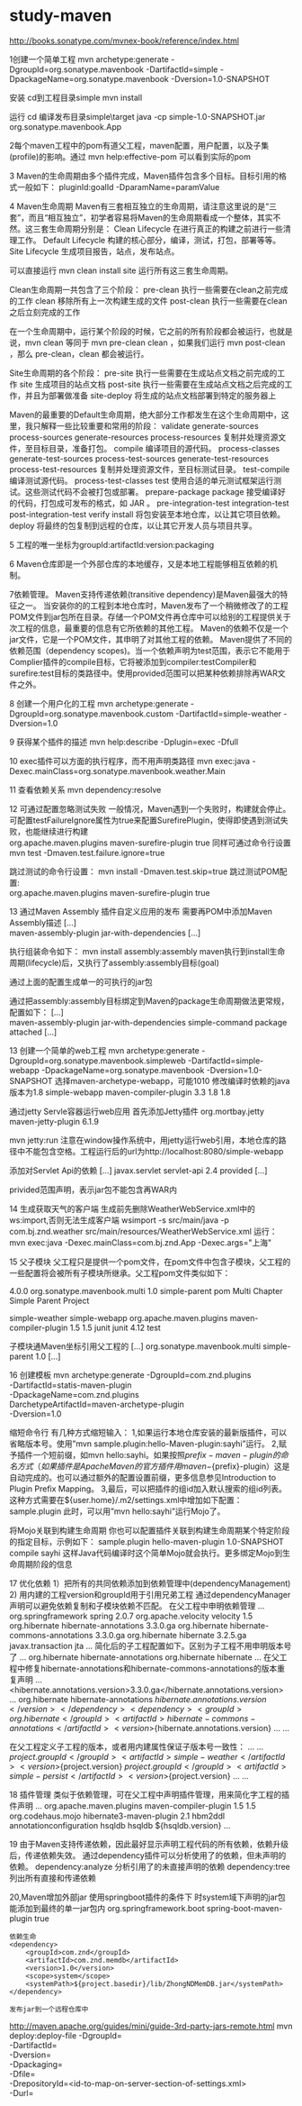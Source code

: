 # study-maven
http://books.sonatype.com/mvnex-book/reference/index.html

1创建一个简单工程
mvn archetype:generate -DgroupId=org.sonatype.mavenbook -DartifactId=simple -DpackageName=org.sonatype.mavenbook -Dversion=1.0-SNAPSHOT

安装
cd到工程目录simple
mvn install

运行
cd 编译发布目录simple\target
java -cp simple-1.0-SNAPSHOT.jar org.sonatype.mavenbook.App

2每个maven工程中的pom有道父工程，maven配置，用户配置，以及子集(profile)的影响。通过
mvn help:effective-pom
可以看到实际的pom

3 Maven的生命周期由多个插件完成，Maven插件包含多个目标。目标引用的格式一般如下：
  pluginId:goalId -DparamName=paramValue

4 Maven生命周期
Maven有三套相互独立的生命周期，请注意这里说的是“三套”，而且“相互独立”，初学者容易将Maven的生命周期看成一个整体，其实不然。这三套生命周期分别是：
Clean Lifecycle 在进行真正的构建之前进行一些清理工作。
Default Lifecycle 构建的核心部分，编译，测试，打包，部署等等。
Site Lifecycle 生成项目报告，站点，发布站点。

可以直接运行 mvn clean install site 运行所有这三套生命周期。


Clean生命周期一共包含了三个阶段：
pre-clean  执行一些需要在clean之前完成的工作
clean  移除所有上一次构建生成的文件
post-clean  执行一些需要在clean之后立刻完成的工作

在一个生命周期中，运行某个阶段的时候，它之前的所有阶段都会被运行，也就是说，mvn clean 等同于 mvn pre-clean clean ，如果我们运行 mvn post-clean ，那么 pre-clean，clean 都会被运行。

Site生命周期的各个阶段：
pre-site     执行一些需要在生成站点文档之前完成的工作
site    生成项目的站点文档
post-site     执行一些需要在生成站点文档之后完成的工作，并且为部署做准备
site-deploy     将生成的站点文档部署到特定的服务器上

Maven的最重要的Default生命周期，绝大部分工作都发生在这个生命周期中，这里，我只解释一些比较重要和常用的阶段：
validate
generate-sources
process-sources
generate-resources
process-resources     复制并处理资源文件，至目标目录，准备打包。
compile     编译项目的源代码。
process-classes
generate-test-sources 
process-test-sources 
generate-test-resources
process-test-resources     复制并处理资源文件，至目标测试目录。
test-compile     编译测试源代码。
process-test-classes
test     使用合适的单元测试框架运行测试。这些测试代码不会被打包或部署。
prepare-package
package     接受编译好的代码，打包成可发布的格式，如 JAR 。
pre-integration-test
integration-test
post-integration-test
verify
install     将包安装至本地仓库，以让其它项目依赖。
deploy     将最终的包复制到远程的仓库，以让其它开发人员与项目共享。

5 工程的唯一坐标为groupId:artifactId:version:packaging

6 Maven仓库即是一个外部仓库的本地缓存，又是本地工程能够相互依赖的机制。

7依赖管理。
Maven支持传递依赖(transitive dependency)是Maven最强大的特征之一。
当安装你的的工程到本地仓库时，Maven发布了一个稍微修改了的工程POM文件到jar包所在目录。存储一个POM文件再仓库中可以给别的工程提供关于次工程的信息，最重要的信息有它所依赖的其他工程。
Maven的依赖不仅是一个jar文件，它是一个POM文件，其申明了对其他工程的依赖。
Maven提供了不同的依赖范围（dependency scopes)。当一个依赖声明为test范围，表示它不能用于Complier插件的compile目标，它将被添加到compiler:testCompiler和surefire:test目标的类路径中。使用provided范围可以把某种依赖排除再WAR文件之外。

8 创建一个用户化的工程
mvn archetype:generate -DgroupId=org.sonatype.mavenbook.custom -DartifactId=simple-weather -Dversion=1.0

9 获得某个插件的描述
mvn help:describe -Dplugin=exec -Dfull

10 exec插件可以方面的执行程序，而不用声明类路径
mvn exec:java -Dexec.mainClass=org.sonatype.mavenbook.weather.Main

11 查看依赖关系
mvn dependency:resolve

12 可通过配置忽略测试失败
一般情况，Maven遇到一个失败时，构建就会停止。可配置testFailureIgnore属性为true来配置SurefirePlugin，使得即使遇到测试失败，也能继续进行构建
<project>
  <build>  
     <plugins>
	    <plugin>
		   <groupId>org.apache.maven.plugins</groupId>
		   <artifactId>maven-surefire-plugin</artifactId>
		   <configuration>
		      <testFailureIgnore>true</testFailureIgnore>
		   </configuration>
		</plugin>
	 </plugins>
  </build>
</project>
同样可通过命令行设置
mvn test -Dmaven.test.failure.ignore=true

跳过测试的命令行设置：
mvn install -Dmaven.test.skip=true
跳过测试POM配置:
<project>
  <build>  
     <plugins>
	    <plugin>
		   <groupId>org.apache.maven.plugins</groupId>
		   <artifactId>maven-surefire-plugin</artifactId>
		   <configuration>
		      <skip>true</skip>
		   </configuration>
		</plugin>
	 </plugins>
  </build>
</project>

13 通过Maven Assembly 插件自定义应用的发布
需要再POM中添加Maven Assembly描述
<project>
  [...]
  <build>  
     <plugins>
	    <plugin>
		   <artifactId>maven-assembly-plugin</artifactId>
		   <configuration>
		     <descriptorRefs>
		      <descriptorRef>jar-with-dependencies</descriptorRef>
			 </descriptorRefs>
		   </configuration>
		</plugin>
	 </plugins>
  </build>
  [...]
</project>

执行组装命令如下：
mvn install assembly:assembly
maven执行到install生命周期(lifecycle)后，又执行了assembly:assembly目标(goal)

通过上面的配置生成单一的可执行的jar包

通过把assembly:assembly目标绑定到Maven的package生命周期做法更常规，配置如下：
<project>
  [...]
  <build>  
     <plugins>
	    <plugin>
		   <artifactId>maven-assembly-plugin</artifactId>
		   <configuration>
		     <descriptorRefs>
		      <descriptorRef>jar-with-dependencies</descriptorRef>
			 </descriptorRefs>
		   </configuration>
		   <executions>
		     <execution>
			   <id>simple-command</id>
			   <phase>package</phase>
			   <goals> 
			     <goal>attached</goal>
			   </goals>
			 </execution>
		   </executions>
		</plugin>
	 </plugins>
  </build>
  [...]
</project>

13 创建一个简单的web工程
mvn archetype:generate -DgroupId=org.sonatype.mavenbook.simpleweb -DartifactId=simple-webapp -DpackageName=org.sonatype.mavenbook -Dversion=1.0-SNAPSHOT
选择maven-archetype-webapp，可能1010
修改编译时依赖的java版本为1.8
  <build>
    <finalName>simple-webapp</finalName>
	<plugins>
	  <plugin>
	    <artifactId>maven-compiler-plugin</artifactId>
		<version>3.3</version>
		<configuration>
		  <soure>1.8<soure>
		  <target>1.8<target>
		</configuration>
	  </plugin>
	</plugins>
  </build>

通过jetty Servle容器运行web应用
首先添加Jetty插件
	<build>
		<plugins>
			<plugin>
				<groupId>org.mortbay.jetty</groupId>
				<artifactId>maven-jetty-plugin</artifactId>
				<version>6.1.9</version>
			</plugin>
		</plugins>
	</build>
	
mvn jetty:run
注意在window操作系统中，用jetty运行web引用，本地仓库的路径中不能包含空格。工程运行后的url为http://localhost:8080/simple-webapp

添加对Servlet Api的依赖
<project>
  [...]
  <dependencies>
	<dependency>
	  <groupId>javax.servlet</groupId>
	  <artifactId>servlet-api</artifactId>
	  <version>2.4</version>
	  <scope>provided</scope>
	</dependency>
  </dependencies>
  [...]
</project>

privided范围声明，表示jar包不能包含再WAR内

14 生成获取天气的客户端
生成前先删除WeatherWebService.xml中的ws:import,否则无法生成客户端
wsimport -s src/main/java -p com.bj.znd.weather src/main/resources/WeatherWebService.xml
运行：
mvn exec:java -Dexec.mainClass=com.bj.znd.App -Dexec.args="上海" 

15 父子模块
父工程只是提供一个pom文件，在pom文件中包含子模块，父工程的一些配置将会被所有子模块所继承。父工程pom文件类似如下：
<?xml version="1.0" encoding="UTF-8"?>
<project xmlns="http://maven.apache.org/POM/4.0.0" 
         xmlns:xsi="http://www.w3.org/2001/XMLSchema-instance"
         xsi:schemaLocation="http://maven.apache.org/POM/4.0.0 
                             http://maven.apache.org/maven-v4_0_0.xsd">
  <modelVersion>4.0.0</modelVersion>
  <groupId>org.sonatype.mavenbook.multi</groupId>
  <version>1.0</version>
  <artifactId>simple-parent</artifactId>
  <packaging>pom</packaging>
  <name>Multi Chapter Simple Parent Project</name>
 
  <modules>
    <module>simple-weather</module>
    <module>simple-webapp</module>
  </modules>

  <build>
    <pluginManagement>
    <plugins>
      <plugin>
        <groupId>org.apache.maven.plugins</groupId>
        <artifactId>maven-compiler-plugin</artifactId>
        <configuration>
          <source>1.5</source>
          <target>1.5</target>
        </configuration>
      </plugin>
    </plugins>
    </pluginManagement>
  </build>

  <dependencies>
    <dependency>
      <groupId>junit</groupId>
      <artifactId>junit</artifactId>
      <version>4.12</version>
      <scope>test</scope>
    </dependency>
  </dependencies>
</project>

子模块通Maven坐标引用父工程的
<project>
  [...]
  <parent>
    <groupId>org.sonatype.mavenbook.multi</groupId>
    <artifactId>simple-parent</artifactId>
    <version>1.0</version>
  </parent>
  [...]
</project>

16 创建模板
mvn archetype:generate -DgroupId=com.znd.plugins \
-DartifactId=statis-maven-plugin \
-DpackageName=com.znd.plugins \
DarchetypeArtifactId=maven-archetype-plugin \
-Dversion=1.0 

缩短命令行
有几种方式缩短输入：
1,如果运行本地仓库安装的最新版插件，可以省略版本号。使用”mvn sample.plugin:hello-Maven-plugin:sayhi”运行。
2,赋予插件一个短前缀，如mvn hello:sayhi。如果按照${prefix}-maven-plugin的命名方式（如果插件是Apache Maven的官方插件用maven-${prefix}-plugin）这是自动完成的。也可以通过额外的配置设置前缀，更多信息参见Introduction to Plugin Prefix Mapping。
3,最后，可以把插件的组id加入默认搜索的组id列表。这种方式需要在${user.home}/.m2/settings.xml中增加如下配置：
<pluginGroups>
  <pluginGroup>sample.plugin</pluginGroup>
</pluginGroups>
此时，可以用”mvn hello:sayhi”运行Mojo了。

将Mojo关联到构建生命周期
你也可以配置插件关联到构建生命周期某个特定阶段的指定目标，示例如下：
<build>
   <plugins>
     <plugin>
       <groupId>sample.plugin</groupId>
       <artifactId>hello-maven-plugin</artifactId>
       <version>1.0-SNAPSHOT</version>
       <executions>
         <execution>
           <phase>compile</phase>
           <goals>
             <goal>sayhi</goal>
           </goals>
         </execution>
       </executions>
     </plugin>
   </plugins>
 </build>
这样Java代码编译时这个简单Mojo就会执行。更多绑定Mojo到生命周期阶段的信息

17 优化依赖
1）把所有的共同依赖添加到依赖管理中(dependencyManagement)
2) 用内建的工程version和groupId用于引用兄弟工程
通过dependencyManager声明可以避免依赖复制和子模块依赖不匹配。
在父工程中申明依赖管理
<project>
	...
	<dependencyManagement>
		<dependencies>
			<dependency>
				<groupId>org.springframework</groupId>
				<artifactId>spring</artifactId>
				<version>2.0.7</version>
			</dependency>
			<dependency>
				<groupId>org.apache.velocity</groupId>
				<artifactId>velocity</artifactId>
				<version>1.5</version>
			</dependency>
			<dependency>
				<groupId>org.hibernate</groupId>
				<artifactId>hibernate-annotations</artifactId>
				<version>3.3.0.ga</version>
			</dependency>
			<dependency>
				<groupId>org.hibernate</groupId>
				<artifactId>hibernate-commons-annotations</artifactId>
				<version>3.3.0.ga</version>
			</dependency>
			<dependency>
				<groupId>org.hibernate</groupId>
				<artifactId>hibernate</artifactId>
				<version>3.2.5.ga</version>
				<exclusions>
					<exclusion>
						<groupId>javax.transaction</groupId>
						<artifactId>jta</artifactId>
					</exclusion>
				</exclusions>
			</dependency>
		</dependencies>
	</dependencyManagement>
	...
</project>
简化后的子工程配置如下。区别为子工程不用申明版本号了
<project>
...
<dependencies>
		<dependency>
			<groupId>org.hibernate</groupId>
			<artifactId>hibernate-annotations</artifactId>
		</dependency>
		<dependency>
			<groupId>org.hibernate</groupId>
			<artifactId>hibernate</artifactId>
		</dependency>
	</dependencies>
...
</project>
在父工程中修复hibernate-annotations和hibernate-commons-annotations的版本重复声明
<project>
	...
	<properties>
		<hibernate.annotations.version>3.3.0.ga</hibernate.annotations.version>
	</properties>
	<dependencyManagement>
		...
		<dependency>
			<groupId>org.hibernate</groupId>
			<artifactId>hibernate-annotations</artifactId>
			<version>${hibernate.annotations.version}</version>
		</dependency>
		<dependency>
			<groupId>org.hibernate</groupId>
			<artifactId>hibernate-commons-annotations</artifactId>
			<version>${hibernate.annotations.version}</version>
		</dependency>
		...
	</dependencyManagement>
	...
</project>

在父工程定义子工程的版本，或者用内建属性保证子版本号一致性：
<project>
	...
	<dependencies>
		...
		<dependency>
			<groupId>${project.groupId}</groupId>
			<artifactId>simple-weather</artifactId>
			<version>${project.version}</version>
		</dependency>
		<dependency>
			<groupId>${project.groupId}</groupId>
			<artifactId>simple-persist</artifactId>
			<version>${project.version}</version>
		</dependency>
		...
	</dependencies>
	...
</project>

18 插件管理
类似于依赖管理，可在父工程中声明插件管理，用来简化字工程的插件声明
<project>
...
<build>
		<pluginManagement>
			<plugins>
				<plugin>
					<groupId>org.apache.maven.plugins</groupId>
					<artifactId>maven-compiler-plugin</artifactId>
					<configuration>
						<source>1.5</source>
						<target>1.5</target>
					</configuration>
				</plugin>
				<plugin>
					<groupId>org.codehaus.mojo</groupId>
					<artifactId>hibernate3-maven-plugin</artifactId>
					<version>2.1</version>
					<configuration>
						<components>
							<component>
								<name>hbm2ddl</name>
								<implementation>annotationconfiguration</implementation>
							</component>
						</components>
					</configuration>
					<dependencies>
						<dependency>
							<groupId>hsqldb</groupId>
							<artifactId>hsqldb</artifactId>
							<version>${hsqldb.version}</version>
						</dependency>
					</dependencies>
				</plugin>
			</plugins>
		</pluginManagement>
	</build>
...
</project>


19 由于Maven支持传递依赖，因此最好显示声明工程代码的所有依赖，依赖升级后，传递依赖失效。
通过dependency插件可以分析使用了的依赖，但未声明的依赖。
dependency:analyze  分析引用了的未直接声明的依赖
dependency:tree     列出所有直接和传递依赖


20,Maven增加外部jar
使用springboot插件的条件下
时system域下声明的jar包能添加到最终的单一jar包内
	<build>
		<plugins>
			<plugin>
				<groupId>org.springframework.boot</groupId>
				<artifactId>spring-boot-maven-plugin</artifactId>
				<configuration>
					<includeSystemScope>true</includeSystemScope>
				</configuration>
			</plugin>
		</plugins>
	</build>
	
	依赖生命
	<dependency>
		<groupId>com.znd</groupId>
		<artifactId>com.znd.memdb</artifactId>
		<version>1.0</version>
		<scope>system</scope>
		<systemPath>${project.basedir}/lib/ZhongNDMemDB.jar</systemPath>
	</dependency>	
	
	发布jar到一个远程仓库中
   http://maven.apache.org/guides/mini/guide-3rd-party-jars-remote.html
   mvn deploy:deploy-file -DgroupId=<group-id> \
  -DartifactId=<artifact-id> \
  -Dversion=<version> \
  -Dpackaging=<type-of-packaging> \
  -Dfile=<path-to-file> \
  -DrepositoryId=<id-to-map-on-server-section-of-settings.xml> \
  -Durl=<url-of-the-repository-to-deploy>
   
